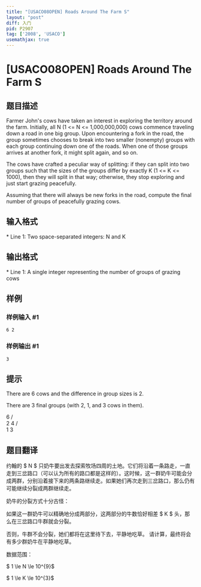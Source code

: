 ```yaml
---
title: "[USACO08OPEN] Roads Around The Farm S"
layout: "post"
diff: 入门
pid: P2907
tag: ['2008', 'USACO']
usemathjax: true
---
```


# [USACO08OPEN] Roads Around The Farm S
## 题目描述

Farmer John's cows have taken an interest in exploring the territory around the farm. Initially, all N (1 <= N <= 1,000,000,000) cows commence traveling down a road in one big group. Upon encountering a fork in the road, the group sometimes chooses to break into two smaller (nonempty) groups with each group continuing down one of the roads.  When one of those groups arrives at another fork, it might split again, and so on.

The cows have crafted a peculiar way of splitting: if they can split into two groups such that the sizes of the groups differ by exactly K (1 <= K <= 1000), then they will split in that way; otherwise, they stop exploring and just start grazing peacefully.

Assuming that there will always be new forks in the road, compute the final number of groups of peacefully grazing cows.
## 输入格式

\* Line 1: Two space-separated integers: N and K

## 输出格式

\* Line 1: A single integer representing the number of groups of grazing cows

## 样例

### 样例输入 #1
```
6 2 

```
### 样例输出 #1
```
3 

```
## 提示

There are 6 cows and the difference in group sizes is 2.


There are 3 final groups (with 2, 1, and 3 cows in them). 

6
/ \
2   4
/ \
1   3
## 题目翻译

约翰的 $ N $ 只奶牛要出发去探索牧场四周的土地。它们将沿着一条路走，一直走到三岔路口（可以认为所有的路口都是这样的）。这时候，这一群奶牛可能会分成两群，分别沿着接下来的两条路继续走。如果她们再次走到三岔路口，那么仍有可能继续分裂成两群继续走。 

奶牛的分裂方式十分古怪：  

如果这一群奶牛可以精确地分成两部分，这两部分的牛数恰好相差 $ K $ 头，那么在三岔路口牛群就会分裂。

否则，牛群不会分裂，她们都将在这里待下去，平静地吃草。 请计算，最终将会有多少群奶牛在平静地吃草。

数据范围：

$ 1 \le N \le 10^{9}$ 

$ 1 \le K \le 10^{3}$
